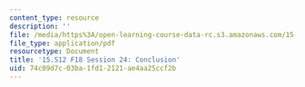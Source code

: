 ```yaml
---
content_type: resource
description: ''
file: /media/https%3A/open-learning-course-data-rc.s3.amazonaws.com/15-s12-blockchain-and-money-fall-2018/74c09d7c03ba1fd12121ae4aa25ccf2b_MIT15_S12F18_ses24.pdf
file_type: application/pdf
resourcetype: Document
title: '15.S12 F18 Session 24: Conclusion'
uid: 74c09d7c-03ba-1fd1-2121-ae4aa25ccf2b
---
```

